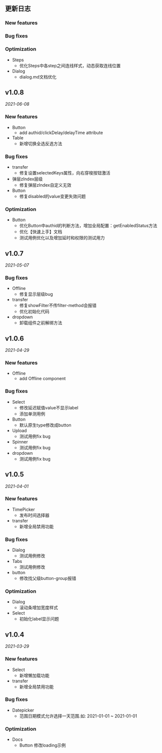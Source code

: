 ## 更新日志 

### New features 
### Bug fixes
### Optimization
* Steps
    * 优化Steps中各step之间连线样式，动态获取连线位置
* Dialog
    * dialog.md文档优化
   
   
## v1.0.8

*2021-06-08*

### New features
* Button
    * add authid/clickDelay/delayTime attribute
* Table
    * 新增切换全选反选方法    
### Bug fixes
* transfer
    * 修复设置selectedKeys属性，向右穿梭按钮激活
* 弹层zIndex层级
    * 修复弹层zIndex自定义无效
* Button
    * 修复disabled的value变更失效问题
### Optimization
* Button
    * 优化Button中authid的判断方法，增加全局配置：getEnabledStatus方法
    * 优化【快速上手】文档
    * 测试用例优化以及增加延时和权限的测试用力
    
    
## v1.0.7

*2021-05-07*

### Bug fixes
* Offline
    * 修复显示层级bug  
* transfer
    * 修复showFilter不传filter-method会报错
    * 优化初始化代码
* dropdown
    * 卸载组件之前解绑方法

## v1.0.6

*2021-04-29*

### New features
* Offline
    * add Offline component
### Bug fixes
* Select
    * 修改延迟赋值value不显示label   
    * 添加单测用例
* Button
    * 默认原生type修改成button
* Upload
    * 测试用例fix bug
* Spinner
    * 测试用例fix bug
* dropdown
    * 测试用例fix bug  
    
    
## v1.0.5 

*2021-04-01*

### New features
* TimePicker
    * 发布时间选择器
* transfer
    * 新增全局禁用功能
### Bug fixes
* Dialog
    * 测试用例修改
* Tabs 
    * 测试用例修改
* button 
    * 修改找父级button-group报错
### Optimization
* Dialog
    * 滚动条增加宽度样式
* Select
    * 初始化label显示问题
    
    
## v1.0.4 

*2021-03-29*

### New features

* Select
    * 新增懒加载功能
* transfer
    * 新增全局禁用功能
    
### Bug fixes

* Datepicker
    * 范围日期模式允许选择一天范围.如: 2021-01-01 ~ 2021-01-01
  
### Optimization

* Docs
    * Button 修改loading示例
